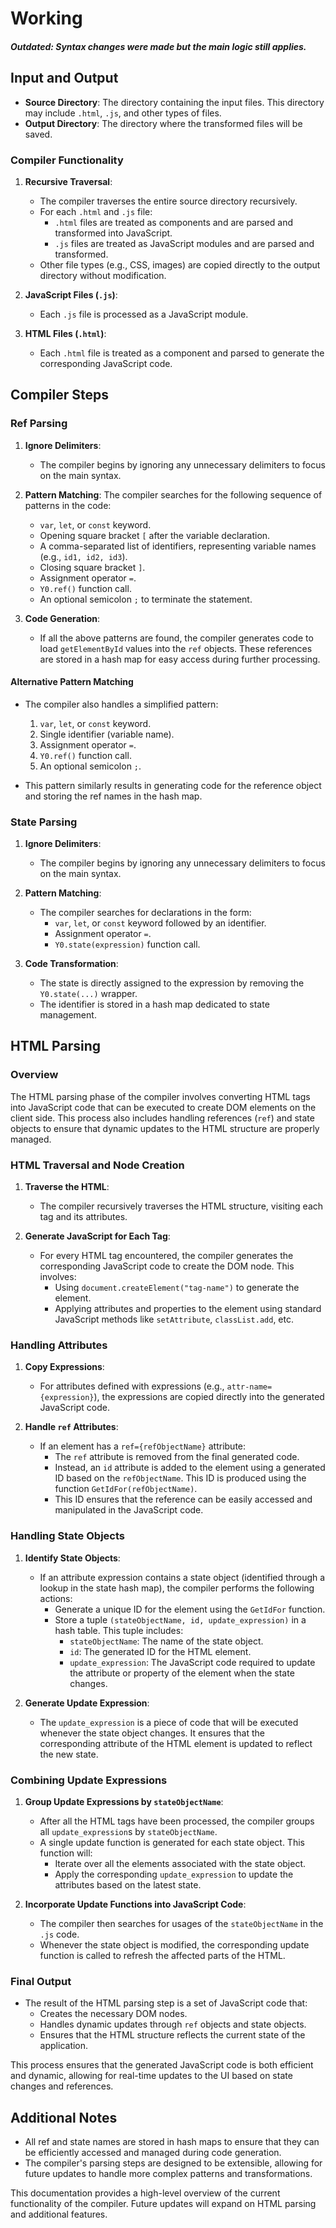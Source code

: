 # Working

##### Outdated: Syntax changes were made but the main logic still applies.

## Input and Output

- **Source Directory**: The directory containing the input files. This directory may include `.html`, `.js`, and other types of files.
- **Output Directory**: The directory where the transformed files will be saved.

### Compiler Functionality

1. **Recursive Traversal**:
    - The compiler traverses the entire source directory recursively.
    - For each `.html` and `.js` file:
        - `.html` files are treated as components and are parsed and transformed into JavaScript.
        - `.js` files are treated as JavaScript modules and are parsed and transformed.
    - Other file types (e.g., CSS, images) are copied directly to the output directory without modification.

2. **JavaScript Files (`.js`)**:
    - Each `.js` file is processed as a JavaScript module.

3. **HTML Files (`.html`)**:
    - Each `.html` file is treated as a component and parsed to generate the corresponding JavaScript code.

## Compiler Steps

### Ref Parsing

1. **Ignore Delimiters**: 
   - The compiler begins by ignoring any unnecessary delimiters to focus on the main syntax.
   
2. **Pattern Matching**: The compiler searches for the following sequence of patterns in the code:
    - `var`, `let`, or `const` keyword.
    - Opening square bracket `[` after the variable declaration.
    - A comma-separated list of identifiers, representing variable names (e.g., `id1, id2, id3`).
    - Closing square bracket `]`.
    - Assignment operator `=`.
    - `Y0.ref()` function call.
    - An optional semicolon `;` to terminate the statement.

3. **Code Generation**:
    - If all the above patterns are found, the compiler generates code to load `getElementById` values into the `ref` objects. These references are stored in a hash map for easy access during further processing.

#### Alternative Pattern Matching

- The compiler also handles a simplified pattern:
    1. `var`, `let`, or `const` keyword.
    2. Single identifier (variable name).
    3. Assignment operator `=`.
    4. `Y0.ref()` function call.
    5. An optional semicolon `;`.

- This pattern similarly results in generating code for the reference object and storing the ref names in the hash map.

### State Parsing

1. **Ignore Delimiters**: 
   - The compiler begins by ignoring any unnecessary delimiters to focus on the main syntax.

2. **Pattern Matching**:
    - The compiler searches for declarations in the form:
        - `var`, `let`, or `const` keyword followed by an identifier.
        - Assignment operator `=`.
        - `Y0.state(expression)` function call.

3. **Code Transformation**:
    - The state is directly assigned to the expression by removing the `Y0.state(...)` wrapper.
    - The identifier is stored in a hash map dedicated to state management.

## HTML Parsing

### Overview

The HTML parsing phase of the compiler involves converting HTML tags into JavaScript code that can be executed to create DOM elements on the client side. This process also includes handling references (`ref`) and state objects to ensure that dynamic updates to the HTML structure are properly managed.

### HTML Traversal and Node Creation

1. **Traverse the HTML**:
    - The compiler recursively traverses the HTML structure, visiting each tag and its attributes.

2. **Generate JavaScript for Each Tag**:
    - For every HTML tag encountered, the compiler generates the corresponding JavaScript code to create the DOM node. This involves:
      - Using `document.createElement("tag-name")` to generate the element.
      - Applying attributes and properties to the element using standard JavaScript methods like `setAttribute`, `classList.add`, etc.

### Handling Attributes

1. **Copy Expressions**:
    - For attributes defined with expressions (e.g., `attr-name={expression}`), the expressions are copied directly into the generated JavaScript code.

2. **Handle `ref` Attributes**:
    - If an element has a `ref={refObjectName}` attribute:
      - The `ref` attribute is removed from the final generated code.
      - Instead, an `id` attribute is added to the element using a generated ID based on the `refObjectName`. This ID is produced using the function `GetIdFor(refObjectName)`.
      - This ID ensures that the reference can be easily accessed and manipulated in the JavaScript code.

### Handling State Objects

1. **Identify State Objects**:
    - If an attribute expression contains a state object (identified through a lookup in the state hash map), the compiler performs the following actions:
      - Generate a unique ID for the element using the `GetIdFor` function.
      - Store a tuple `(stateObjectName, id, update_expression)` in a hash table. This tuple includes:
        - `stateObjectName`: The name of the state object.
        - `id`: The generated ID for the HTML element.
        - `update_expression`: The JavaScript code required to update the attribute or property of the element when the state changes.

2. **Generate Update Expression**:
    - The `update_expression` is a piece of code that will be executed whenever the state object changes. It ensures that the corresponding attribute of the HTML element is updated to reflect the new state.

### Combining Update Expressions

1. **Group Update Expressions by `stateObjectName`**:
    - After all the HTML tags have been processed, the compiler groups all `update_expression`s by `stateObjectName`. 
    - A single update function is generated for each state object. This function will:
        - Iterate over all the elements associated with the state object.
        - Apply the corresponding `update_expression` to update the attributes based on the latest state.

2. **Incorporate Update Functions into JavaScript Code**:
    - The compiler then searches for usages of the `stateObjectName` in the `.js` code.
    - Whenever the state object is modified, the corresponding update function is called to refresh the affected parts of the HTML.

### Final Output

- The result of the HTML parsing step is a set of JavaScript code that:
  - Creates the necessary DOM nodes.
  - Handles dynamic updates through `ref` objects and state objects.
  - Ensures that the HTML structure reflects the current state of the application.

This process ensures that the generated JavaScript code is both efficient and dynamic, allowing for real-time updates to the UI based on state changes and references.

## Additional Notes

- All ref and state names are stored in hash maps to ensure that they can be efficiently accessed and managed during code generation.
- The compiler's parsing steps are designed to be extensible, allowing for future updates to handle more complex patterns and transformations.

This documentation provides a high-level overview of the current functionality of the compiler. Future updates will expand on HTML parsing and additional features.
